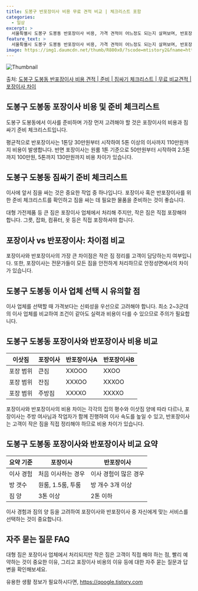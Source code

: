 ```yaml
---
title: 도봉구 반포장이사 비용 무료 견적 비교 | 체크리스트 포함
categories:
  - 일상
excerpt: >
  서울특별시 도봉구 도봉동 반포장이사 비용, 가격 견적이 어느정도 되는지 살펴보며, 반포장이사를 준비함에 있어 짐싸기 준비 체크리스트가 무엇인지 보겠습니다. 마지막으로 포장이사와 차이점을 통해 무료 비교견적으로 어떤 것이 더 합리적인 선택인지 공유 드립니다.도봉구 도봉동 포장이사 견적 샘플 보기 👈 클릭도봉구 도봉동 포장이사 가격 살펴보기 👈 클릭도봉구 도봉동 반포장이사 평균 이사 비용평수도봉구 도봉동 평균 이사 비용원룸 이사9평 이하 (1톤)30만원~투룸/쓰리룸 이사16평 ~ 20평 (2.5톤)80만원~쓰리룸 이사21평 (5톤) ~110만원~우리집 무료 이사견적 받기 👈 클릭포장 vs 반포장: 가장 큰 차이점이사 전 포장과 반포장의 주요 차이점은 과연 무엇일까요?포장 이사는 1톤은 50만원, 2.5..
feature_text: >
  서울특별시 도봉구 도봉동 반포장이사 비용, 가격 견적이 어느정도 되는지 살펴보며, 반포장이사를 준비함에 있어 짐싸기 준비 체크리스트가 무엇인지 보겠습니다. 마지막으로 포장이사와 차이점을 통해 무료 비교견적으로 어떤 것이 더 합리적인 선택인지 공유 드립니다.도봉구 도봉동 포장이사 견적 샘플 보기 👈 클릭도봉구 도봉동 포장이사 가격 살펴보기 👈 클릭도봉구 도봉동 반포장이사 평균 이사 비용평수도봉구 도봉동 평균 이사 비용원룸 이사9평 이하 (1톤)30만원~투룸/쓰리룸 이사16평 ~ 20평 (2.5톤)80만원~쓰리룸 이사21평 (5톤) ~110만원~우리집 무료 이사견적 받기 👈 클릭포장 vs 반포장: 가장 큰 차이점이사 전 포장과 반포장의 주요 차이점은 과연 무엇일까요?포장 이사는 1톤은 50만원, 2.5..
image: https://img1.daumcdn.net/thumb/R800x0/?scode=mtistory2&fname=https%3A%2F%2Fblog.kakaocdn.net%2Fdn%2FD1jKE%2FbtsHe1vJcnO%2FK4Hkky5dpqbIYxXCnKyyZK%2Fimg.webp
---
```


![Thumbnail](https://img1.daumcdn.net/thumb/R800x0/?scode=mtistory2&fname=https%3A%2F%2Fblog.kakaocdn.net%2Fdn%2FD1jKE%2FbtsHe1vJcnO%2FK4Hkky5dpqbIYxXCnKyyZK%2Fimg.webp)

<p>출처: <a href="https://qoogle.tistory.com/9865" rel="dofollow">도봉구 도봉동 반포장이사 비용 견적 | 준비 | 짐싸기 체크리스트 | 무료 비교견적 | 포장이사 차이</a> </p>

## 도봉구 도봉동 포장이사 비용 및 준비 체크리스트

도봉구 도봉동에서 이사를 준비하며 가장 먼저 고려해야 할 것은 포장이사의 비용과 짐싸기 준비 체크리스트입니다.

평균적으로 반포장이사는 1톤당 30만원부터 시작하여 5톤 이상의 이사까지 110만원까지 비용이 발생합니다. 반면 포장이사는 원룸 1톤
기준으로 50만원부터 시작하여 2.5톤까지 100만원, 5톤까지 130만원까지 비용 차이가 있습니다.

## 도봉구 도봉동 짐싸기 준비 체크리스트

이사에 앞서 짐을 싸는 것은 중요한 작업 중 하나입니다. 포장이사 혹은 반포장이사를 위한 준비 체크리스트를 확인하고 짐을 싸는 데 필요한
물품을 준비하는 것이 좋습니다.

대형 가전제품 등 큰 짐은 포장이사 업체에서 처리해 주지만, 작은 짐은 직접 포장해야 합니다. 그릇, 잡화, 컴퓨터, 옷 등은 직접
포장하셔야 합니다.

## 포장이사 vs 반포장이사: 차이점 비교

포장이사와 반포장이사의 가장 큰 차이점은 작은 짐 정리를 고객이 담당하는지 여부입니다. 또한, 포장이사는 전문가들이 모든 짐을 안전하게
처리하므로 안정성면에서의 차이가 있습니다.

## 도봉구 도봉동 이사 업체 선택 시 유의할 점

이사 업체를 선택할 때 가격보다는 신뢰성을 우선으로 고려해야 합니다. 최소 2~3군데의 이사 업체를 비교하여 조건이 같아도 실력과 비용이
다를 수 있으므로 주의가 필요합니다.

## 도봉구 도봉동 포장이사와 반포장이사 비용 비교

이삿짐 | 포장이사 | 반포장이사A | 반포장이사B  
---|---|---|---  
포장 범위 | 큰짐 | XXOOO | XXOO  
포장 범위 | 잔짐 | XXXOO | XXXOO  
포장 범위 | 주방짐 | XXXXO | XXXXO  
  
포장이사와 반포장이사의 비용 차이는 각각의 집의 평수와 이삿짐 양에 따라 다르나, 포장이사는 주방 여사님과 작업자가 함께 진행하여 이사
속도를 높일 수 있고, 반포장이사는 고객이 작은 짐을 직접 정리해야 하므로 비용 차이가 있습니다.

## 도봉구 도봉동 포장이사와 반포장이사 비교 요약

요약 기준 | 포장이사 | 반포장이사  
---|---|---  
이사 경험 | 처음 이사하는 경우 | 이사 경험이 많은 경우  
방 갯수 | 원룸, 1.5룸, 투룸 | 방 개수 3개 이상  
짐 양 | 3톤 이상 | 2톤 이하  
  
이사 경험과 짐의 양 등을 고려하여 포장이사와 반포장이사 중 자신에게 맞는 서비스를 선택하는 것이 중요합니다.

## 자주 묻는 질문 FAQ

대형 짐은 포장이사 업체에서 처리되지만 작은 짐은 고객이 직접 해야 하는 점, 빨리 예약하는 것이 중요한 이유, 그리고 포장이사 비용의 이유
등에 대한 자주 묻는 질문과 답변을 확인해보세요.



 

유용한 생활 정보가 필요하시다면, <a href="https://qoogle.tistory.com" rel="dofollow">https://qoogle.tistory.com</a>


